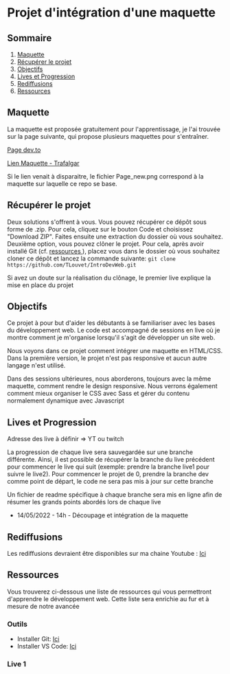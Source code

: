 <h1> Projet d'intégration d'une maquette </h1>

<h2>Sommaire</h2>
<nav>
<ol>
<li><a href="#maquette">Maquette</a></li>
<li><a href="#getproject">Récupérer le projet</a></li>
<li><a href="#goals">Objectifs</a></li>
<li><a href="#lives">Lives et Progression</a></li>
<li><a href="#redif">Rediffusions</a></li>
<li><a href="#ressources">Ressources</a></li>
</ol>

<h2 id="maquette"> Maquette </h2>
La maquette est proposée gratuitement pour l'apprentissage, je l'ai trouvée sur la page suivante, qui propose plusieurs maquettes pour s'entraîner.

<a href="https://dev.to/emmanx/free-figma-ui-designs-for-frontend-practice-3ak2">Page dev.to</a>

<a href='https://www.figma.com/file/EWmzcVkd7qbP5Nf7iMvuqP/Trafalgar-Landing-Page?node-id=0%3A1'> Lien Maquette - Trafalgar </a>

<p>Si le lien venait à disparaitre, le fichier Page_new.png correspond à la maquette sur laquelle ce repo se base.</p>

<h2 id="getproject">Récupérer le projet</h2>

<p>Deux solutions s'offrent à vous. Vous pouvez récupérer ce dépôt sous forme de .zip. Pour cela, cliquez sur le bouton Code et choisissez "Download ZIP". Faites ensuite une extraction du dossier où vous souhaitez. Deuxième option, vous pouvez clôner le projet. Pour cela, après avoir installé Git (cf. <a href="#ressources"> ressources </a>), placez vous dans le dossier où vous souhaitez cloner ce dépôt et lancez la commande suivante: <code>git clone https://github.com/TLouvet/IntroDevWeb.git</code> </p>

<p>Si avez un doute sur la réalisation du clônage, le premier live explique la mise en place du projet</p>

<h2 id="goals">Objectifs</h2>

<p> Ce projet à pour but d'aider les débutants à se familiariser avec les bases du développement web. Le code est accompagné de sessions en live où je montre comment je m'organise lorsqu'il s'agit de développer un site web.</p>

<p> Nous voyons dans ce projet comment intégrer une maquette en HTML/CSS. Dans la première version, le projet n'est pas responsive et aucun autre langage n'est utilisé. </p>


<p> Dans des sessions ultérieures, nous aborderons, toujours avec la même maquette, comment rendre le design responsive. Nous verrons également comment mieux organiser le CSS avec Sass et gérer du contenu normalement dynamique avec Javascript </p>

<h2 id="lives">Lives et Progression</h2>

Adresse des live à définir => YT ou twitch

<p>La progression de chaque live sera sauvegardée sur une branche différente. Ainsi, il est possible de récupérer la branche du live précédent pour commencer le live qui suit (exemple: prendre la branche live1 pour suivre le live2). 
Pour commencer le projet de 0, prendre la branche dev comme point de départ, le code ne sera pas mis à jour sur cette branche </p>

<p>Un fichier de readme spécifique à chaque branche sera mis en ligne afin de résumer les grands points abordés lors de chaque live</p>

<ul>
<li> 14/05/2022 - 14h - Découpage et intégration de la maquette </li>
</ul>

<h2 id="redif">Rediffusions</h2>

Les rediffusions devraient être disponibles sur ma chaine Youtube : <a href="https://www.youtube.com/user/louvethomas/videos">Ici </a>

<h2 id="ressources"> Ressources </h2>

<p>Vous trouverez ci-dessous une liste de ressources qui vous permettront d'apprendre le développement web. Cette liste sera enrichie au fur et à mesure de notre avancée </p>

<h3>Outils</h3>

<ul>
<li>Installer Git: <a href="https://git-scm.com/downloads">Ici</a></li>
<li>Installer VS Code: <a href="https://code.visualstudio.com/">Ici</a></li>
</ul>

<h3> Live 1 </h3>


